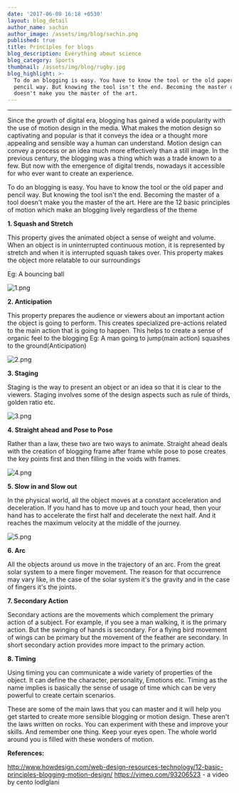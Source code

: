 ```yaml
---
date: '2017-06-08 16:18 +0530'
layout: blog_detail
author_name: sachin
author_image: /assets/img/blog/sachin.png
published: true
title: Principles for blogs
blog_description: Everything about science
blog_category: Sports
thumbnail: /assets/img/blog/rugby.jpg
blog_highlight: >-
  To do an blogging is easy. You have to know the tool or the old paper and
  pencil way. But knowing the tool isn't the end. Becoming the master of a tool
  doesn't make you the master of the art.
---
```

************
Since the growth of digital era, blogging has gained a wide popularity with the use of motion design in the media. What makes the motion design so captivating and popular is that it conveys the idea or a thought more appealing and sensible way a human can understand. Motion design can convey a process or an idea much more effectively than a still image. In the previous century, the blogging was a thing which was a trade known to a few. But now with the emergence of digital trends, nowadays it accessible for who ever want to create an experience.

To do an blogging is easy. You have to know the tool or the old paper and pencil way. But knowing the tool isn't the end. Becoming the master of a tool doesn't make you the master of the art. Here are the 12 basic principles of motion which make an blogging lively regardless of the theme

**1. Squash and Stretch**

This property gives the animated object a sense of weight and volume. When an object is in uninterrupted continuous motion, it is represented by stretch and when it is interrupted squash takes over. This property makes the object more relatable to our surroundings

Eg: A bouncing ball

![1.png]({{site.baseurl}}/assets/img/blog/1.png)

**2. Anticipation**

This property prepares the audience or viewers about an important action the object is going to perform. This creates specialized pre-actions related to the main action that is going to happen.
This helps to create a sense of organic feel to the blogging
Eg: A man going to jump(main action) squashes to the ground(Anticipation)

![2.png]({{site.baseurl}}/assets/img/blog/2.png)

**3. Staging**

Staging is the way to present an object or an idea so that it is clear to the viewers. Staging involves some of the design aspects such as rule of thirds, golden ratio etc.

![3.png]({{site.baseurl}}/assets/img/blog/3.png)

**4. Straight ahead and Pose to Pose**

Rather than a law, these two are two ways to animate. Straight ahead deals with the creation of blogging frame after frame while pose to pose creates the key points first and then filling in the voids with frames.

![4.png]({{site.baseurl}}/assets/img/blog/4.png)

**5. Slow in and Slow out**

In the physical world, all the object moves at a constant acceleration and deceleration. If you hand has to move up and touch your head, then your hand has to accelerate the first half and decelerate the next half. And it reaches the maximum velocity at the middle of the journey.

![5.png]({{site.baseurl}}/assets/img/blog/5.png)

**6. Arc**

All the objects around us move in the trajectory of an arc. From the great solar system to a mere finger movement. The reason for that occurrence may vary like, in the case of the solar system it's the gravity and in the case of fingers it's the joints.

**7. Secondary Action**

Secondary actions are the movements which complement the primary action of a subject. For example, if you see a man walking, it is the primary action. But the swinging of hands is secondary. For a flying bird movement of wings can be primary but the movement of the feather are secondary. In short secondary action provides more impact to the primary action.

**8. Timing**

Using timing you can communicate a wide variety of properties of the object. It can define the character, personality, Emotions etc. Timing as the name implies is basically the sense of usage of time which can be very powerful to create certain scenarios.

These are some of the main laws that you can master and it will help you get started to create more sensible blogging or motion design. These aren't the laws written on rocks. You can experiment with these and improve your skills. And remember one thing. Keep your eyes open. The whole world around you is filled with these wonders of motion.

**References:**

http://www.howdesign.com/web-design-resources-technology/12-basic-principles-blogging-motion-design/
https://vimeo.com/93206523 - a video by cento lodlglani

